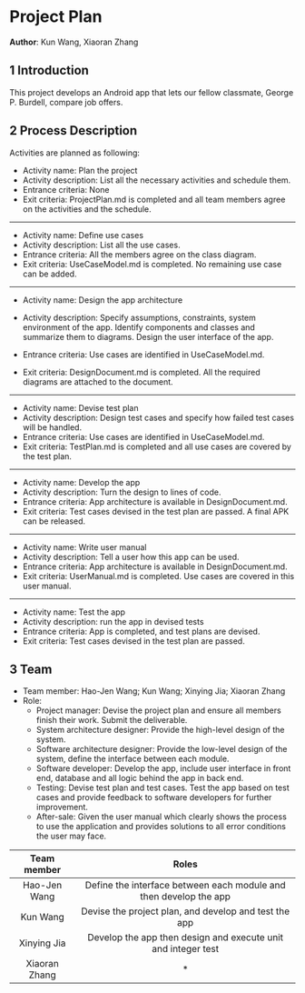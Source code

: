 # Project Plan

**Author**: Kun Wang, Xiaoran Zhang

## 1 Introduction

This project develops an Android app that lets our fellow classmate, George P. Burdell, compare job offers.

## 2 Process Description

Activities are planned as following:

- Activity name: Plan the project
- Activity description: List all the necessary activities and schedule them.
- Entrance criteria: None
- Exit criteria: ProjectPlan.md is completed and all team members agree on the activities and the schedule.

---

- Activity name: Define use cases
- Activity description: List all the use cases.
- Entrance criteria: All the members agree on the class diagram.
- Exit criteria: UseCaseModel.md is completed. No remaining use case can be added.

---
- Activity name: Design the app architecture

- Activity description: Specify assumptions, constraints, system environment of the app. Identify components and classes and summarize them to diagrams. Design the user interface of the app.
- Entrance criteria: Use cases are identified in UseCaseModel.md.
- Exit criteria: DesignDocument.md is completed. All the required diagrams are attached to the document.

---

- Activity name: Devise test plan
- Activity description: Design test cases and specify how failed test cases will be handled.
- Entrance criteria: Use cases are identified in UseCaseModel.md.
- Exit criteria: TestPlan.md is completed and all use cases are covered by the test plan.

---

- Activity name: Develop the app
- Activity description: Turn the design to lines of code.
- Entrance criteria: App architecture is available in DesignDocument.md.
- Exit criteria: Test cases devised in the test plan are passed. A final APK can be released.

---

- Activity name: Write user manual
- Activity description: Tell a user how this app can be used.
- Entrance criteria: App architecture is available in DesignDocument.md.
- Exit criteria: UserManual.md is completed. Use cases are covered in this user manual.

---

- Activity name: Test the app
- Activity description: run the app in devised tests
- Entrance criteria: App is completed, and test plans are devised.
- Exit criteria: Test cases devised in the test plan are passed.

## 3 Team

- Team member: Hao-Jen Wang; Kun Wang; Xinying Jia; Xiaoran Zhang
- Role:
  - Project manager: Devise the project plan and ensure all members finish their work. Submit the deliverable.
  - System architecture designer: Provide the high-level design of the system.
  - Software architecture designer: Provide the low-level design of the system, define the interface between each module.
  - Software developer: Develop the app, include user interface in front end, database and all logic behind the app in back end.
  - Testing: Devise test plan and test cases. Test the app based on test cases and provide feedback to software developers for further improvement.
  - After-sale: Given the user manual which clearly shows the process to use the application and provides solutions to all error conditions the user may face.

| Team member | Roles |
|:-:|:-:|
| Hao-Jen Wang | Define the interface between each module and then develop the app |
| Kun Wang | Devise the project plan, and develop and test the app |
| Xinying Jia | Develop the app then design and execute unit and integer test |
| Xiaoran Zhang | * |
